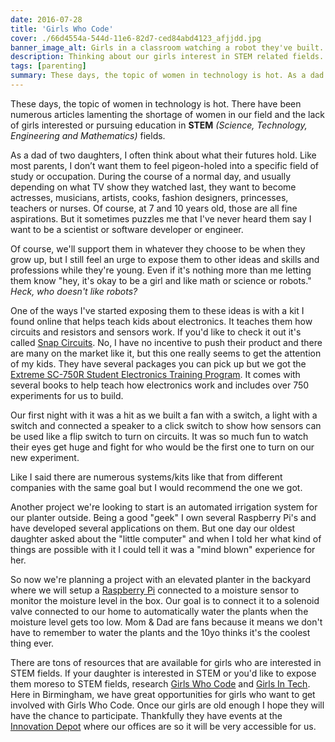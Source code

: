 ```yaml
---
date: 2016-07-28
title: 'Girls Who Code'
cover: ./66d4554a-544d-11e6-82d7-ced84abd4123_afjjdd.jpg
banner_image_alt: Girls in a classroom watching a robot they've built.
description: Thinking about our girls interest in STEM related fields.
tags: [parenting]
summary: These days, the topic of women in technology is hot. As a dad of two daughters, I often think about what their futures hold. One thing I know, they belong here as much as any man.
---
```


These days, the topic of women in technology is hot. There have been numerous articles lamenting the shortage of women in our field and the lack of girls interested or pursuing education in **STEM** _(Science, Technology, Engineering and Mathematics)_ fields.

<!--more-->

As a dad of two daughters, I often think about what their futures hold. Like most parents, I don’t want them to feel pigeon-holed into a specific field of study or occupation. During the course of a normal day, and usually depending on what TV show they watched last, they want to become actresses, musicians, artists, cooks, fashion designers, princesses, teachers or nurses. Of course, at 7 and 10 years old, those are all fine aspirations. But it sometimes puzzles me that I've never heard them say I want to be a scientist or software developer or engineer.

Of course, we'll support them in whatever they choose to be when they grow up, but I still feel an urge to expose them to other ideas and skills and professions while they're young. Even if it's nothing more than me letting them know "hey, it's okay to be a girl and like math or science or robots." _Heck, who doesn't like robots?_

<v-image
  alt="Box of Snap Circuits"
 src="./439e9ce2-544e-11e6-9497-8f6883536914_f8rjzk.jpg"></v-image>

One of the ways I've started exposing them to these ideas is with a kit I found online that helps teach kids about electronics. It teaches them how circuits and resistors and sensors work. If you'd like to check it out it's called <a href="http://www.snapcircuits.net/" target="_blank">Snap Circuits</a>. No, I have no incentive to push their product and there are many on the market like it, but this one really seems to get the attention of my kids. They have several packages you can pick up but we got the <a href="https://www.amazon.com/gp/product/B000IXMP6Q/ref=oh_aui_detailpage_o01_s00?ie=UTF8&psc=1" target="_blank">Extreme SC-750R Student Electronics Training Program</a>. It comes with several books to help teach how electronics work and includes over 750 experiments for us to build.

Our first night with it was a hit as we built a fan with a switch, a light with a switch and connected a speaker to a click switch to show how sensors can be used like a flip switch to turn on circuits. It was so much fun to watch their eyes get huge and fight for who would be the first one to turn on our new experiment.

Like I said there are numerous systems/kits like that from different companies with the same goal but I would recommend the one we got.

Another project we're looking to start is an automated irrigation system for our planter outside. Being a good "geek" I own several Raspberry Pi's and have developed several applications on them. But one day our oldest daughter asked about the "little computer" and when I told her what kind of things are possible with it I could tell it was a "mind blown" experience for her.

So now we're planning a project with an elevated planter in the backyard where we will setup a <a href="https://www.raspberrypi.org/" target="_blank">Raspberry Pi</a> connected to a moisture sensor to monitor the moisture level in the box. Our goal is to connect it to a solenoid valve connected to our home to automatically water the plants when the moisture level gets too low. Mom & Dad are fans because it means we don't have to remember to water the plants and the 10yo thinks it's the coolest thing ever.

There are tons of resources that are available for girls who are interested in STEM fields. If your daughter is interested in STEM or you'd like to expose them moreso to STEM fields, research <a href="https://girlswhocode.com/" target="_blank">Girls Who Code</a> and <a href="http://girlsintech.org/" target="_blank">Girls In Tech</a>. Here in Birmingham, we have great opportunities for girls who want to get involved with Girls Who Code. Once our girls are old enough I hope they will have the chance to participate. Thankfully they have events at the <a href="http://innovationdepot.org/" target="_blank">Innovation Depot</a> where our offices are so it will be very accessible for us.
